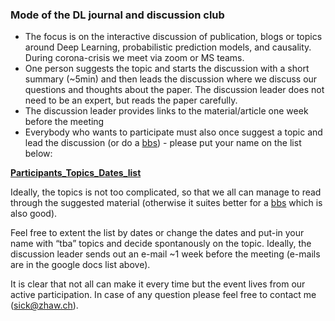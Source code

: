 
<h3>Mode of the DL journal and discussion club</h3>

<ul>
	<li/>  The focus is on the interactive discussion of publication, blogs or topics around Deep Learning, probabilistic prediction models, and causality. During corona-crisis we meet via zoom or MS teams.  
	<li/> One person suggests the topic and starts the discussion with a short summary (~5min) and then leads the discussion where we discuss our questions and thoughts about the paper. The discussion leader does not need to be an expert, but reads the paper carefully. 
	   <li/>The discussion leader provides links to the material/article one week before the meeting 
  <li/>Everybody who wants to participate must also once suggest a topic and lead the discussion (or do a <a href="https://tensorchiefs.github.io/bbs/">bbs</a>)  - please put your name on the list below:

</ul>

 <a href="https://docs.google.com/spreadsheets/d/1nvDV3tVnD2YjbOf81les5Ef9hwEc7_PrcLruXVaHXJg/edit?usp=sharing">**Participants_Topics_Dates_list**</a>

Ideally, the topics is not too complicated, so that we all can manage to read through the suggested material (otherwise it suites better for a <a href="https://tensorchiefs.github.io/bbs/">bbs</a> which is also good).

Feel free to extent the list by dates or change the dates and put-in your name with “tba” topics and decide spontanously on the topic. Ideally, the discussion leader sends out an e-mail ~1 week before the meeting (e-mails are in the google docs list above). 
 
It is clear that not all can make it every time but the event lives from our active participation. In case of any question please feel free to contact me (sick@zhaw.ch).
